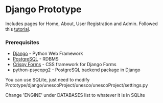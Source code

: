 # Django Prototype

Includes pages for Home, About, User Registration and Admin. Followed this [tutorial](https://www.youtube.com/watch?v=UmljXZIypDc&list=PL-osiE80TeTtoQCKZ03TU5fNfx2UY6U4p).

### Prerequisites

* [Django](https://www.djangoproject.com/) - Python Web Framework
* [PostgreSQL](https://www.postgresql.org/) - RDBMS
* [Crispy Forms](https://django-crispy-forms.readthedocs.io/en/latest/) - CSS framework for Django Forms
* python-psycopg2 - PostgreSQL backend package in Django

You can use SQLite, just need to modify Prototype/django/unescoProject/unesco/unescoProject/settings.py

Change 'ENGINE' under DATABASES list to whatever it is in SQLite

